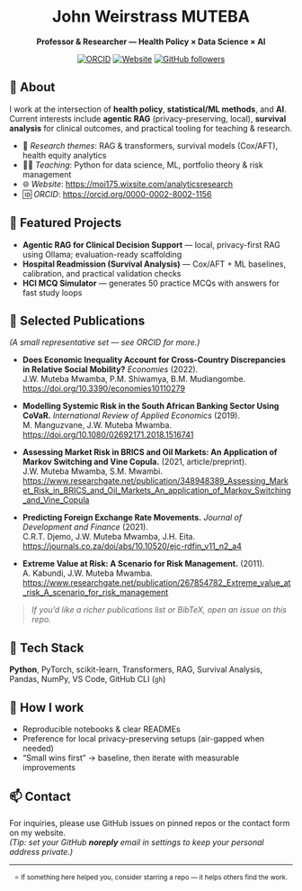 <!-- Profile README for @johnmuteba -->
<div align="center">

# John Weirstrass **MUTEBA**

**Professor & Researcher — Health Policy × Data Science × AI**

[![ORCID](https://img.shields.io/badge/ORCID-0000--0002--8002--1156-green)](https://orcid.org/0000-0002-8002-1156)
[![Website](https://img.shields.io/badge/Website-analyticsresearch-blue)](https://moi175.wixsite.com/analyticsresearch)
[![GitHub followers](https://img.shields.io/github/followers/johnmuteba?style=social)](https://github.com/johnmuteba)

</div>

## 👋 About
I work at the intersection of **health policy**, **statistical/ML methods**, and **AI**.  
Current interests include **agentic RAG** (privacy-preserving, local), **survival analysis** for clinical outcomes, and practical tooling for teaching & research.

- 🔬 *Research themes*: RAG & transformers, survival models (Cox/AFT), health equity analytics  
- 🧑‍🏫 *Teaching*: Python for data science, ML, portfolio theory & risk management  
- 🌐 *Website*: <https://moi175.wixsite.com/analyticsresearch>  
- 🆔 *ORCID*: <https://orcid.org/0000-0002-8002-1156>

## 🌟 Featured Projects
- **Agentic RAG for Clinical Decision Support** — local, privacy-first RAG using Ollama; evaluation-ready scaffolding  
- **Hospital Readmission (Survival Analysis)** — Cox/AFT + ML baselines, calibration, and practical validation checks  
- **HCI MCQ Simulator** — generates 50 practice MCQs with answers for fast study loops

## 🧾 Selected Publications
*(A small representative set — see ORCID for more.)*

- **Does Economic Inequality Account for Cross-Country Discrepancies in Relative Social Mobility?** *Economies* (2022).  
  J.W. Muteba Mwamba, P.M. Shiwamya, B.M. Mudiangombe.  
  <https://doi.org/10.3390/economies10110279>

- **Modelling Systemic Risk in the South African Banking Sector Using CoVaR.** *International Review of Applied Economics* (2019).  
  M. Manguzvane, J.W. Muteba Mwamba.  
  <https://doi.org/10.1080/02692171.2018.1516741>

- **Assessing Market Risk in BRICS and Oil Markets: An Application of Markov Switching and Vine Copula.** (2021, article/preprint).  
  J.W. Muteba Mwamba, S.M. Mwambi.  
  <https://www.researchgate.net/publication/348948389_Assessing_Market_Risk_in_BRICS_and_Oil_Markets_An_application_of_Markov_Switching_and_Vine_Copula>

- **Predicting Foreign Exchange Rate Movements.** *Journal of Development and Finance* (2021).  
  C.R.T. Djemo, J.W. Muteba Mwamba, J.H. Eita.  
  <https://journals.co.za/doi/abs/10.10520/ejc-rdfin_v11_n2_a4>

- **Extreme Value at Risk: A Scenario for Risk Management.** (2011).  
  A. Kabundi, J.W. Muteba Mwamba.  
  <https://www.researchgate.net/publication/267854782_Extreme_value_at_risk_A_scenario_for_risk_management>

> *If you’d like a richer publications list or BibTeX, open an issue on this repo.*

## 🧰 Tech Stack
**Python**, PyTorch, scikit-learn, Transformers, RAG, Survival Analysis, Pandas, NumPy, VS Code, GitHub CLI (`gh`)

## 📌 How I work
- Reproducible notebooks & clear READMEs  
- Preference for local privacy-preserving setups (air-gapped when needed)  
- “Small wins first” → baseline, then iterate with measurable improvements

## 📫 Contact
For inquiries, please use GitHub issues on pinned repos or the contact form on my website.  
*(Tip: set your GitHub **noreply** email in settings to keep your personal address private.)*

---

<p align="center">
  <sub>⭐️ If something here helped you, consider starring a repo — it helps others find the work.</sub>
</p>
